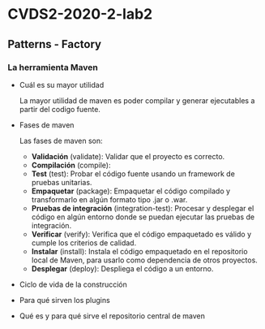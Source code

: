 # CVDS2-2020-2-lab2

## Patterns - Factory
### La herramienta Maven

- Cuál es su mayor utilidad

   La mayor utilidad de maven es poder compilar y generar ejecutables a partir del codigo fuente.
- Fases de maven

   Las fases de maven son:
   - **Validación** (validate): Validar que el proyecto es correcto.
   - **Compilación** (compile): 
   - **Test** (test): Probar el código fuente usando un framework de pruebas unitarias.
   - **Empaquetar** (package): Empaquetar el código compilado y transformarlo en algún formato tipo .jar o .war.
   - **Pruebas de integración** (integration-test): Procesar y desplegar el código en algún entorno donde se puedan ejecutar las pruebas de integración.
   - **Verificar** (verify): Verifica que el código empaquetado es válido y cumple los criterios de calidad.
   - **Instalar** (install): Instala el código empaquetado en el repositorio local de Maven, para usarlo como dependencia de otros proyectos.
   - **Desplegar** (deploy): Despliega el código a un entorno.

- Ciclo de vida de la construcción

- Para qué sirven los plugins

- Qué es y para qué sirve el repositorio central de maven
